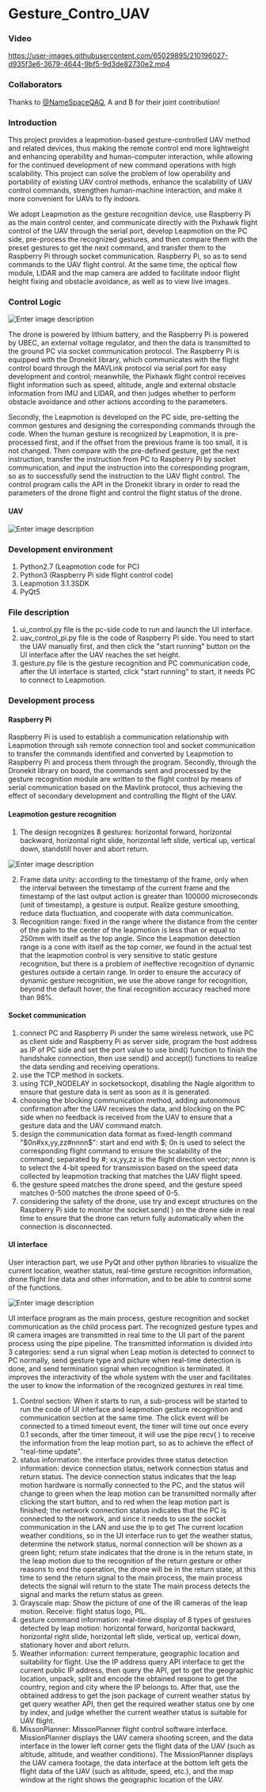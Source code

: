 # Gesture_Contro_UAV

### Video

https://user-images.githubusercontent.com/65029895/210196027-d935f3e6-3679-4644-9bf5-9d3de82730e2.mp4

### Collaborators
Thanks to [@NameSpaceQAQ](https://github.com/NameSpaceQAQ), A and B for their joint contribution!

### Introduction
This project provides a leapmotion-based gesture-controlled UAV method and related devices, thus making the remote control end more lightweight and enhancing operability and human-computer interaction, while allowing for the continued development of new command operations with high scalability. This project can solve the problem of low operability and portability of existing UAV control methods, enhance the scalability of UAV control commands, strengthen human-machine interaction, and make it more convenient for UAVs to fly indoors.

We adopt Leapmotion as the gesture recognition device, use Raspberry Pi as the main control center, and communicate directly with the Pixhawk flight control of the UAV through the serial port, develop Leapmotion on the PC side, pre-process the recognized gestures, and then compare them with the preset gestures to get the next command, and transfer them to the Raspberry Pi through socket communication. Raspberry Pi, so as to send commands to the UAV flight control. At the same time, the optical flow module, LIDAR and the map camera are added to facilitate indoor flight height fixing and obstacle avoidance, as well as to view live images.

### Control Logic
![Enter image description](ReadmeImg/1-1.png)

The drone is powered by lithium battery, and the Raspberry Pi is powered by UBEC, an external voltage regulator, and then the data is transmitted to the ground PC via socket communication protocol. The Raspberry Pi is equipped with the Dronekit library, which communicates with the flight control board through the MAVLink protocol via serial port for easy development and control; meanwhile, the Pixhawk flight control receives flight information such as speed, altitude, angle and external obstacle information from IMU and LIDAR, and then judges whether to perform obstacle avoidance and other actions according to the parameters.

Secondly, the Leapmotion is developed on the PC side, pre-setting the common gestures and designing the corresponding commands through the code. When the human gesture is recognized by Leapmotion, it is pre-processed first, and if the offset from the previous frame is too small, it is not changed. Then compare with the pre-defined gesture, get the next instruction, transfer the instruction from PC to Raspberry Pi by socket communication, and input the instruction into the corresponding program, so as to successfully send the instruction to the UAV flight control. The control program calls the API in the Dronekit library in order to read the parameters of the drone flight and control the flight status of the drone.

#### UAV

![Enter image description](ReadmeImg/4.png)

### Development environment
1.  Python2.7 (Leapmotion code for PC)
2.  Python3 (Raspberry Pi side flight control code)
3.  Leapmotion 3.1.3SDK
4.  PyQt5

### File description
1.  ui_control.py file is the pc-side code to run and launch the UI interface.
2.  uav_control_pi.py file is the code of Raspberry Pi side. You need to start the UAV manually first, and then click the "start running" button on the UI interface after the UAV reaches the set height.
3.  gesture.py file is the gesture recognition and PC communication code, after the UI interface is started, click "start running" to start, it needs PC to connect to Leapmotion.

### Development process

#### Raspberry Pi

Raspberry Pi is used to establish a communication relationship with Leapmotion through ssh remote connection tool and socket communication to transfer the commands identified and converted by Leapmotion to Raspberry Pi and process them through the program. Secondly, through the Dronekit library on board, the commands sent and processed by the gesture recognition module are written to the flight control by means of serial communication based on the Mavlink protocol, thus achieving the effect of secondary development and controlling the flight of the UAV.

#### Leapmotion gesture recognition

1.  The design recognizes 8 gestures: horizontal forward, horizontal backward, horizontal right slide, horizontal left slide, vertical up, vertical down, standstill hover and abort return.

![Enter image description](ReadmeImg/2-1.png)

2.  Frame data unity: according to the timestamp of the frame, only when the interval between the timestamp of the current frame and the timestamp of the last output action is greater than 100000 microseconds (unit of timestamp), a gesture is output. Realize gesture smoothing, reduce data fluctuation, and cooperate with data communication.
3.  Recognition range: fixed in the range where the distance from the center of the palm to the center of the leapmotion is less than or equal to 250mm with itself as the top angle. Since the Leapmotion detection range is a cone with itself as the top corner, we found in the actual test that the leapmotion control is very sensitive to static gesture recognition, but there is a problem of ineffective recognition of dynamic gestures outside a certain range. In order to ensure the accuracy of dynamic gesture recognition, we use the above range for recognition, beyond the default hover, the final recognition accuracy reached more than 98%.

#### Socket communication
1.  connect PC and Raspberry Pi under the same wireless network, use PC as client side and Raspberry Pi as server side, program the host address as IP of PC side and set the port value to use bind() function to finish the handshake connection, then use send() and accept() functions to realize the data sending and receiving operations.
2.  use the TCP method in sockets.
3.  using TCP_NODELAY in socketsockopt, disabling the Nagle algorithm to ensure that gesture data is sent as soon as it is generated.
4.  choosing the blocking communication method, adding autonomous confirmation after the UAV receives the data, and blocking on the PC side when no feedback is received from the UAV to ensure that a gesture data and the UAV command match.
5.  design the communication data format as fixed-length command "$0n#xx,yy,zz#nnnn$": start and end with $; 0n is used to select the corresponding flight command to ensure the scalability of the command; separated by #; xx,yy,zz is the flight direction vector; nnnn is to select the 4-bit speed for transmission based on the speed data collected by leapmotion tracking that matches the UAV flight speed.
6.  the gesture speed matches the drone speed, and the gesture speed matches 0-500 matches the drone speed of 0-5.
7.  considering the safety of the drone, use try and except structures on the Raspberry Pi side to monitor the socket.send( ) on the drone side in real time to ensure that the drone can return fully automatically when the connection is disconnected.

#### UI interface

User interaction part, we use PyQt and other python libraries to visualize the current location, weather status, real-time gesture recognition information, drone flight line data and other information, and to be able to control some of the functions.

![Enter image description](ReadmeImg/3.png)

UI interface program as the main process, gesture recognition and socket communication as the child process part. The recognized gesture types and IR camera images are transmitted in real time to the UI part of the parent process using the pipe pipeline. The transmitted information is divided into 3 categories: send a run signal when Leap motion is detected to connect to PC normally, send gesture type and picture when real-time detection is done, and send termination signal when recognition is terminated. It improves the interactivity of the whole system with the user and facilitates the user to know the information of the recognized gestures in real time.

1.  Control section: When it starts to run, a sub-process will be started to run the code of UI interface and leapmotion gesture recognition and communication section at the same time. The click event will be connected to a timed timeout event, the timer will time out once every 0.1 seconds, after the timer timeout, it will use the pipe recv( ) to receive the information from the leap motion part, so as to achieve the effect of "real-time update".
2.  status information: the interface provides three status detection information: device connection status, network connection status and return status. The device connection status indicates that the leap motion hardware is normally connected to the PC, and the status will change to green when the leap motion can be transmitted normally after clicking the start button, and to red when the leap motion part is finished; the network connection status indicates that the PC is connected to the network, and since it needs to use the socket communication in the LAN and use the ip to get The current location weather conditions, so in the UI interface run to get the weather status, determine the network status, normal connection will be shown as a green light; return state indicates that the drone is in the return state, in the leap motion due to the recognition of the return gesture or other reasons to end the operation, the drone will be in the return state, at this time to send the return signal to the main process, the main process detects the signal will return to the state The main process detects the signal and marks the return status as green.
3.  Grayscale map: Show the picture of one of the IR cameras of the leap motion. Receive: flight status logo, PIL.
4.  gesture command information: real-time display of 8 types of gestures detected by leap motion: horizontal forward, horizontal backward, horizontal right slide, horizontal left slide, vertical up, vertical down, stationary hover and abort return.
5.  Weather information: current temperature, geographic location and suitability for flight. Use the IP address query API interface to get the current public IP address, then query the API, get to get the geographic location, unpack, split and encode the obtained respone to get the country, region and city where the IP belongs to. After that, use the obtained address to get the json package of current weather status by get query weather API, then get the required weather status one by one by index, and judge whether the current weather status is suitable for UAV flight.
6.  MissonPlanner: MissonPlanner flight control software interface. MissionPlanner displays the UAV camera shooting screen, and the data interface in the lower left corner gets the flight data of the UAV (such as altitude, altitude, and weather conditions). The MissionPlanner displays the UAV camera footage, the data interface at the bottom left gets the flight data of the UAV (such as altitude, speed, etc.), and the map window at the right shows the geographic location of the UAV.
